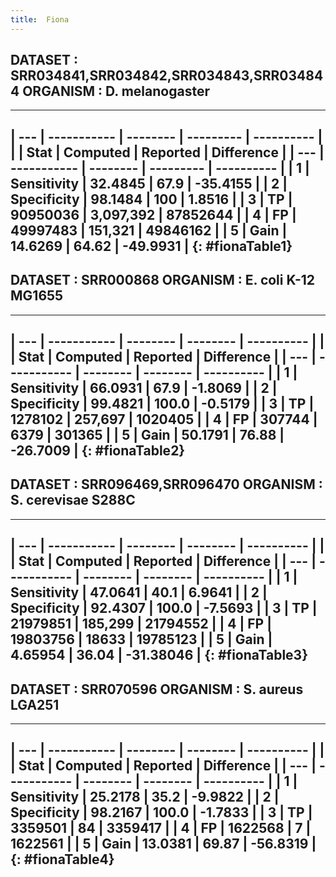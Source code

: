 ```yaml
---  
title:  Fiona
---  
```



## DATASET :  SRR034841,SRR034842,SRR034843,SRR034844  ORGANISM :  D. melanogaster
----

 | --- | ----------- | -------- | --------- | ---------- |
 |     | Stat        | Computed | Reported  | Difference |
 | --- | ----------- | -------- | --------- | ---------- |
 | 1   | Sensitivity | 32.4845  | 67.9      | -35.4155   |
 | 2   | Specificity | 98.1484  | 100       | 1.8516     |
 | 3   | TP          | 90950036 | 3,097,392 | 87852644   |
 | 4   | FP          | 49997483 | 151,321   | 49846162   |
 | 5   | Gain        | 14.6269  | 64.62     | -49.9931   |
 {: #fionaTable1}
----


## DATASET :  SRR000868  ORGANISM :  E. coli K-12 MG1655
----

 | --- | ----------- | -------- | -------- | ---------- |
 |     | Stat        | Computed | Reported | Difference |
 | --- | ----------- | -------- | -------- | ---------- |
 | 1   | Sensitivity | 66.0931  | 67.9     | -1.8069    |
 | 2   | Specificity | 99.4821  | 100.0    | -0.5179    |
 | 3   | TP          | 1278102  | 257,697  | 1020405    |
 | 4   | FP          | 307744   | 6379     | 301365     |
 | 5   | Gain        | 50.1791  | 76.88    | -26.7009   |
 {: #fionaTable2}
----


## DATASET :  SRR096469,SRR096470  ORGANISM :  S. cerevisae S288C
----

 | --- | ----------- | -------- | -------- | ---------- |
 |     | Stat        | Computed | Reported | Difference |
 | --- | ----------- | -------- | -------- | ---------- |
 | 1   | Sensitivity | 47.0641  | 40.1     | 6.9641     |
 | 2   | Specificity | 92.4307  | 100.0    | -7.5693    |
 | 3   | TP          | 21979851 | 185,299  | 21794552   |
 | 4   | FP          | 19803756 | 18633    | 19785123   |
 | 5   | Gain        | 4.65954  | 36.04    | -31.38046  |
 {: #fionaTable3}
----

## DATASET :  SRR070596  ORGANISM :  S. aureus LGA251
----

 | --- | ----------- | -------- | -------- | ---------- |
 |     | Stat        | Computed | Reported | Difference |
 | --- | ----------- | -------- | -------- | ---------- |
 | 1   | Sensitivity | 25.2178  | 35.2     | -9.9822    |
 | 2   | Specificity | 98.2167  | 100.0    | -1.7833    |
 | 3   | TP          | 3359501  | 84       | 3359417    |
 | 4   | FP          | 1622568  | 7        | 1622561    |
 | 5   | Gain        | 13.0381  | 69.87    | -56.8319   |
 {: #fionaTable4}
----
 
<script>
$(document).ready( function () {
    $('#fionaTable1').DataTable({
        "paging":false,
        "columnDefs": [
            {
                "targets": -1,
                "className": 'dt-body-right'
            },
            {
                "targets": -2,
                "className": 'dt-body-right'
            }
        ]
    });
    $('#fionaTable2').DataTable({
        "paging":false,
        "columnDefs": [
            {
                "targets": -1,
                "className": 'dt-body-right'
            },
            {
                "targets": -2,
                "className": 'dt-body-right'
            }
        ]
    });
    $('#fionaTable3').DataTable({
        "paging":false,
        "columnDefs": [
            {
                "targets": -1,
                "className": 'dt-body-right'
            },
            {
                "targets": -2,
                "className": 'dt-body-right'
            }
        ]
    });
    $('#fionaTable4').DataTable({
        "paging":false,
        "columnDefs": [
            {
                "targets": -1,
                "className": 'dt-body-right'
            },
            {
                "targets": -2,
                "className": 'dt-body-right'
            }
        ]
    });
} );
</script>


